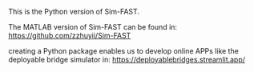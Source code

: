 This is the Python version of Sim-FAST. 

The MATLAB version of Sim-FAST can be found in:
https://github.com/zzhuyii/Sim-FAST

creating a Python package enables us to develop online APPs like the deployable bridge simulator in:
https://deployablebridges.streamlit.app/
